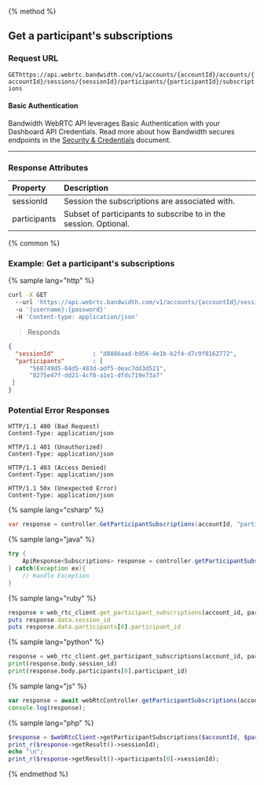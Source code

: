 {% method %}

## Get a participant's subscriptions


### Request URL
<code class="get">GET</code>`https://api.webrtc.bandwidth.com/v1/accounts/{accountId}/accounts/{accountId}/sessions/{sessionId}/participants/{participantId}/subscriptions`

#### Basic Authentication

Bandwidth WebRTC API leverages Basic Authentication with your Dashboard API Credentials. Read more about how Bandwidth secures endpoints in the [Security & Credentials](../../../guides/accountCredentials.md) document.

---


### Response Attributes
| Property                    | Description                                                                                       
|:----------------------------|:--------------------------------------------------------------------------------------------------
| sessionId                   | Session the subscriptions are associated with.                                                    
| participants                | Subset of participants to subscribe to in the session. Optional.                                  



{% common %}

### Example: Get a participant's subscriptions

{% sample lang="http" %}
```bash
curl -X GET 
  --url 'https://api.webrtc.bandwidth.com/v1/accounts/{accountId}/sessions/{sessionId}/participants/{participantId}/subscriptions' 
  -u '{username}:{password}' 
  -H 'Content-type: application/json' 
```

> Responds

```json
{
  "sessionId"           : "d8886aad-b956-4e1b-b2f4-d7c9f8162772",
  "participants"        : [
      "568749d5-04d5-483d-adf5-deac7dd3d521",
      "0275e47f-dd21-4cf0-a1e1-dfdc719e73a7"
 ]
}
```

### Potential Error Responses

```http
HTTP/1.1 400 (Bad Request)
Content-Type: application/json
```

```http
HTTP/1.1 401 (Unauthorized)
Content-Type: application/json
```

```http
HTTP/1.1 403 (Access Denied)
Content-Type: application/json
```

```http
HTTP/1.1 50x (Unexpected Error)
Content-Type: application/json
```

{% sample lang="csharp" %}

```csharp
var response = controller.GetParticipantSubscriptions(accountId, "participantId", "sessionId");
```

{% sample lang="java" %}

```java
try {
    ApiResponse<Subscriptions> response = controller.getParticipantSubscriptions(accountId, "participantId", "sessionId");
} catch(Exception ex){
    // Handle Exception
}
```

{% sample lang="ruby" %}

```ruby
response = web_rtc_client.get_participant_subscriptions(account_id, participant_id, session_id)
puts response.data.session_id
puts response.data.participants[0].participant_id
```

{% sample lang="python" %}

```python
response = web_rtc_client.get_participant_subscriptions(account_id, participant_id, session_id)
print(response.body.session_id)
print(response.body.participants[0].participant_id)
```

{% sample lang="js" %}

```js
var response = await webRtcController.getParticipantSubscriptions(accountId, participantId, sessionId);
console.log(response);
```

{% sample lang="php" %}

```php
$response = $webRtcClient->getParticipantSubscriptions($accountId, $participantId, $sessionId);
print_r($response->getResult()->sessionId);
echo "\n";
print_r($response->getResult()->participants[0]->sessionId);
```

{% endmethod %}
